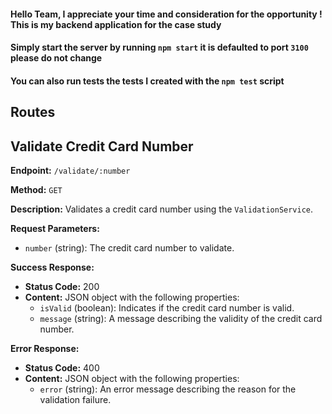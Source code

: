 #### Hello Team, I appreciate your time and consideration for the opportunity ! This is my backend application for the case study
#### Simply start the server by running `npm start` it is defaulted to port `3100` please do not change

#### You can also run tests the tests I created with the `npm test` script


## Routes

## Validate Credit Card Number

**Endpoint:** `/validate/:number`

**Method:** `GET`

**Description:**
Validates a credit card number using the `ValidationService`.

**Request Parameters:**
- `number` (string): The credit card number to validate.

**Success Response:**
- **Status Code:** 200
- **Content:** JSON object with the following properties:
    - `isValid` (boolean): Indicates if the credit card number is valid.
    - `message` (string): A message describing the validity of the credit card number.

**Error Response:**
- **Status Code:** 400
- **Content:** JSON object with the following properties:
    - `error` (string): An error message describing the reason for the validation failure.
    
